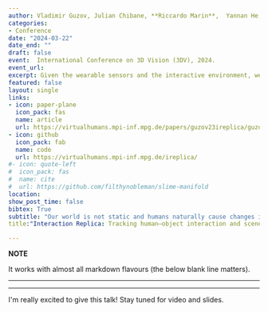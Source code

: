 ```yaml
---
author: Vladimir Guzov, Julian Chibane, **Riccardo Marin**,  Yannan He, Yunus Saracoglu, Torsten Sattler, Gerard Pons-Moll
categories:
- Conference
date: "2024-03-22"
date_end: ""
draft: false
event:  International Conference on 3D Vision (3DV), 2024.
event_url: 
excerpt: Given the wearable sensors and the interactive environment, we want to estimate human and object positions and achieve visually plausible results.
featured: false
layout: single
links:
- icon: paper-plane
  icon_pack: fas
  name: article
  url: https://virtualhumans.mpi-inf.mpg.de/papers/guzov23ireplica/guzov23ireplica.pdf
- icon: github
  icon_pack: fab
  name: code
  url: https://virtualhumans.mpi-inf.mpg.de/ireplica/
#- icon: quote-left
#  icon_pack: fas
#  name: cite
#  url: https://github.com/filthynobleman/slime-manifold
location: 
show_post_time: false
bibtex: True
subtitle: "Our world is not static and humans naturally cause changes in their environments through interactions, e.g., opening doors or moving furniture. Modeling changes caused by humans is essential for building digital twins, e.g., in the context of shared physical-virtual spaces (metaverses) and robotics. In order for widespread adoption of such emerging applications, the sensor setup used to capture the interactions needs to be inexpensive and easy-to-use for non-expert users. I.e., interactions should be captured and modeled by simple ego-centric sensors such as a combination of cameras and IMU sensors, not relying on any external cameras or object trackers. Yet, to the best of our knowledge, no work tackling the challenging problem of modeling human-scene interactions via such an ego-centric sensor setup exists. This paper closes this gap in the literature by developing a novel approach that combines visual localization of humans in the scene with contact-based reasoning about human-scene interactions from IMU data. Interestingly, we can show that even without visual observations of the interactions, human-scene contacts and interactions can be realistically predicted from human pose sequences. Our method, iReplica (Interaction Replica), is an essential first step towards the egocentric capture of human interactions and modeling of dynamic scenes, which is required for future AR/VR applications in immersive virtual universes and for training machines to behave like humans."
title:"Interaction Replica: Tracking human–object interaction and scene changes from human motion"

---
```

**NOTE**

It works with almost all markdown flavours (the below blank line matters).

---
---

I'm really excited to give this talk! Stay tuned for video and slides.
